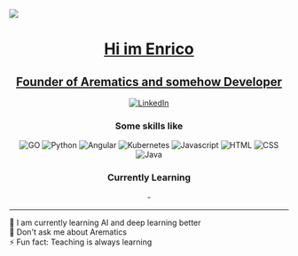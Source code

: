 <a href="https://arematics.com">
<img src="https://arematics.com/assets/banner/arematics-transparent.png" align="center"/>

<h1 align="center">
  Hi im Enrico
</h1>
<h2 align="center">Founder of Arematics and somehow Developer</h2>
<p align="center">
  <a href="https://www.linkedin.com/in/enrico-messall/">
  <img alt="LinkedIn" src="https://img.shields.io/badge/LinkedIn-0077B5?style=for-the-badge&logo=linkedin"></a>
</p>
  
<h3 align="center">Some skills like</h3>
<p align="center">
  <img alt="GO" src="https://img.shields.io/badge/Go-00ADD8?style=for-the-badge&logo=go&logoColor=white">
  <img alt="Python" src="https://img.shields.io/badge/Python-3776AB?style=for-the-badge&logo=python&logoColor=white">
  <img alt="Angular" src="https://img.shields.io/badge/-Angular-DD0031?style=for-the-badge&logo=angular&logoColor=white">
  <img alt="Kubernetes" src="https://img.shields.io/badge/kubernetes-326CE5?&style=for-the-badge&logo=kubernetes&logoColor=white">
  <img alt="Javascript" src="https://img.shields.io/badge/JavaScript-F7DF1E?style=for-the-badge&logo=javascript&logoColor=black">
  <img alt="HTML" src="https://img.shields.io/badge/HTML5-E34F26?style=for-the-badge&logo=html5&logoColor=white">
  <img alt="CSS" src="https://img.shields.io/badge/CSS3-1572B6?style=for-the-badge&logo=css3&logoColor=white">
  <img alt="Java" src="https://img.shields.io/badge/Java-ED8B00?style=for-the-badge&logo=java&logoColor=white">
</p>

<h3 align="center">Currently Learning</h3>
<p align="center">
    -
</p>

------
🔭 I am currently learning AI and deep learning better<br>
💬 Don't ask me about Arematics<br>
⚡ Fun fact: Teaching is always learning

<!--
**EnricoMessall/EnricoMessall** is a ✨ _special_ ✨ repository because its `README.md` (this file) appears on your GitHub profile.

Here are some ideas to get you started:

- 🔭 I’m currently working on Arematics
- 🌱 I’m currently learning ...
- 👯 I’m looking to collaborate on ...
- 🤔 I’m looking for help with Arematics
- 💬 Ask me about ...
- 📫 How to reach me: ...
- 😄 Pronouns: ...
- ⚡ Fun fact: ...
-->
